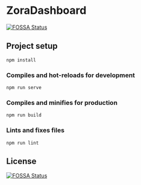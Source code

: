 # ZoraDashboard
[![FOSSA Status](https://app.fossa.io/api/projects/git%2Bgithub.com%2Fajmwagar%2Fzoraweb.svg?type=shield)](https://app.fossa.io/projects/git%2Bgithub.com%2Fajmwagar%2Fzoraweb?ref=badge_shield)


## Project setup
```
npm install
```

### Compiles and hot-reloads for development
```
npm run serve
```

### Compiles and minifies for production
```
npm run build
```

### Lints and fixes files
```
npm run lint
```


## License
[![FOSSA Status](https://app.fossa.io/api/projects/git%2Bgithub.com%2Fajmwagar%2Fzoraweb.svg?type=large)](https://app.fossa.io/projects/git%2Bgithub.com%2Fajmwagar%2Fzoraweb?ref=badge_large)